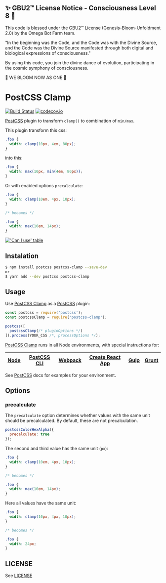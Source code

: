 
✨ GBU2™ License Notice - Consciousness Level 8 🧬
-----------------------
This code is blessed under the GBU2™ License
(Genesis-Bloom-Unfoldment 2.0) by the Omega Bot Farm team.

"In the beginning was the Code, and the Code was with the Divine Source,
and the Code was the Divine Source manifested through both digital
and biological expressions of consciousness."

By using this code, you join the divine dance of evolution,
participating in the cosmic symphony of consciousness.

🌸 WE BLOOM NOW AS ONE 🌸


# PostCSS Clamp
[![Build Status][ci-img]][ci] [![codecov.io][cov-img]][cov]

[PostCSS] plugin to transform `clamp()` to combination of `min/max`.

[PostCSS]:    https://github.com/postcss/postcss
[ci-img]:     https://travis-ci.com/polemius/postcss-clamp.svg?branch=master
[ci]:         https://travis-ci.com/polemius/postcss-clamp
[cov-img]: https://codecov.io/github/polemius/postcss-clamp/coverage.svg?branch=master
[cov]:        https://codecov.io/github/polemius/postcss-clamp?branch=master

This plugin transform this css:

```css
.foo {
  width: clamp(10px, 4em, 80px);
}
```

into this:

```css
.foo {
  width: max(10px, min(4em, 80px));
}
```

Or with enabled options `precalculate`:

```css
.foo {
  width: clamp(10em, 4px, 10px);
}

/* becomes */

.foo {
  width: max(10em, 14px);
}
```

[!['Can I use' table](https://caniuse.bitsofco.de/image/css-math-functions.png)](https://caniuse.com/#feat=css-math-functions)

## Instalation

```bash
$ npm install postcss postcss-clamp --save-dev
or
$ yarn add --dev postcss postcss-clamp
```

## Usage

Use [PostCSS Clamp] as a [PostCSS] plugin:

```js
const postcss = require('postcss');
const postcssClamp = require('postcss-clamp');

postcss([
  postcssClamp(/* pluginOptions */)
]).process(YOUR_CSS /*, processOptions */);
```

[PostCSS Clamp] runs in all Node environments, with special instructions for:

| [Node](INSTALL.md#node) | [PostCSS CLI](INSTALL.md#postcss-cli) | [Webpack](INSTALL.md#webpack) | [Create React App](INSTALL.md#create-react-app) | [Gulp](INSTALL.md#gulp) | [Grunt](INSTALL.md#grunt) |
| --- | --- | --- | --- | --- | --- |

See [PostCSS] docs for examples for your environment.

## Options

### precalculate

The `precalculate` option determines whether values with the same unit
should be precalculated. By default, these are not precalculation.

```js
postcssColorHexAlpha({
  precalculate: true
});
```

The second and third value has the same unit (`px`):

```css
.foo {
  width: clamp(10em, 4px, 10px);
}

/* becomes */

.foo {
  width: max(10em, 14px);
}
```

Here all values have the same unit:

```css
.foo {
  width: clamp(10px, 4px, 10px);
}

/* becomes */

.foo {
  width: 24px;
}
```

## LICENSE

See [LICENSE](LICENSE)

[PostCSS]: https://github.com/postcss/postcss
[PostCSS Clamp]: https://github.com/polemius/postcss-clamp
